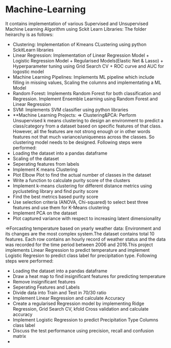# Machine-Learning
It contains implementation of various Supervised and Unsupervised Machine Learning Algorithm using Sckit Learn Libraries: The folder heirarchy is as follows: 
- Clustering: Implementation of Kmeans CLustering using python SckitLearn libraries 
- Linear Regression: Implementation of Linear Regression Model + Logistic Regression Model + Regularised Models(Elastic Net & Lasso) + Hyperparameter tuning using           Grid Search CV + ROC curve and AUC for logostic model
- Machine Learning Pipelines: Implements ML pipeline which include filling in missing values, Scaling the columns and implementating a ML Model
- Random Forest: Implements Random Forest for both classification and Regression. Implement Ensemble Learning using Random Forest and Linear Regression
- SVM: Implements SVM classifier using python libraries 
- **Machine Learning Projects: 
=> Clustering&PCA: Perform Unsupervised k means clustering to design an environment to predict a class/category from a dataset based on specific features of that class. However, all the features are not strong enough or in other words features not that much variance/uniqueness across the classes. So clustering model needs to be designed. Following steps were performed:
- Loading the dataset into a pandas dataframe
- Scaling of the dataset
- Seperating features from labels
- Implement K means Clustering 
- Plot Elbow Plot to find the actual number of classes in the dataset
- Write a function to calculate purity score of the clusters
- Implement  k-means clustering for different distance metrics using pyclusteting library and find purity score
- Find the best metrics based purity score
- Use selection criteria (ANOVA, Chi-squared) to select best three features and use them for K-Means clustering
- Implement PCA on the dataset
- Plot captured variance with respect to increasing latent dimensionality

=>Forcasting temperature based on yearly weather data: 
Environment and its changes are the most complex system.The dataset contains total 10 features. Each row contains an hourly record of weather status and the data was recorded for the time period between 2006 and 2016.This project implements Linear Regression to predict temperature and implement Logistic Regresion to predict class label for precipitation type.  Following steps were performed:
- Loading the dataset into a pandas dataframe
- Draw a heat map to find insignificant features for predicting temperature
- Remove insignificant features
- Seperating Features and Labels
- Divide data into Train and Test in 70/30 ratio
- Implement Linear Regression and calculate Accuracy
- Create a regularised Regression model by implementing Ridge Regression, Grid Search CV, kfold Cross validation and calculate accuracy
- Implement Logistic Regression to predict Precipitation Type Columns class label
- Discuss the test performance using precision, recall and confusion matrix
-



